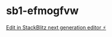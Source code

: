 # sb1-efmogfvw

[Edit in StackBlitz next generation editor ⚡️](https://stackblitz.com/~/github.com/taifunk/sb1-efmogfvw)